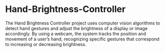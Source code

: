 # Hand-Brightness-Controller
The Hand Brightness Controller project uses computer vision algorithms to detect hand gestures and adjust the brightness of a display or image accordingly. By using a webcam, the system tracks the position and movement of a user’s hand, recognizing specific gestures that correspond to increasing or decreasing brightness.
